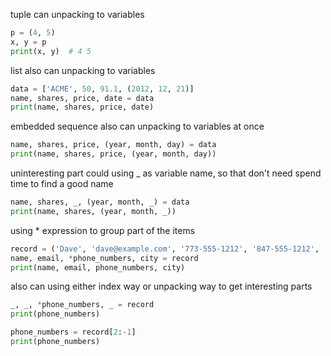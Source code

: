  tuple can unpacking to variables
```python
p = (4, 5)
x, y = p
print(x, y)  # 4 5

```

 list also can unpacking to variables
```python
data = ['ACME', 50, 91.1, (2012, 12, 21)]
name, shares, price, date = data
print(name, shares, price, date)

```

 embedded sequence also can unpacking to variables at once
```python
name, shares, price, (year, month, day) = data
print(name, shares, price, (year, month, day))

```

 uninteresting part could using _ as variable name, so that don't need spend time to find a good name
```python
name, shares, _, (year, month, _) = data
print(name, shares, (year, month, _))

```

 using * expression to group part of the items
```python
record = ('Dave', 'dave@example.com', '773-555-1212', '847-555-1212', 'stockholm')
name, email, *phone_numbers, city = record
print(name, email, phone_numbers, city)

```

 also can using either index way or unpacking way to get interesting parts
```python
_, _, *phone_numbers, _ = record
print(phone_numbers)

phone_numbers = record[2:-1]
print(phone_numbers)
```
